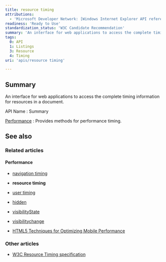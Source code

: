```yaml
---
title: resource timing
attributions:
  - 'Microsoft Developer Network: [Windows Internet Explorer API reference Article](http://msdn.microsoft.com/en-us/library/ie/hh828809%28v=vs.85%29.aspx)'
readiness: 'Ready to Use'
standardization_status: 'W3C Candidate Recommendation'
summary: 'An interface for web applications to access the complete timing information for resources in a document.'
tags:
  0: API
  1: Listings
  3: Resource
  4: Timing
uri: 'apis/resource timing'

---
```

## <span>Summary</span>

An interface for web applications to access the complete timing information for resources in a document.

API Name
:   Summary

[Performance](/apis/resource_timing/Performance)
:   Provides methods for performance timing.

## <span>See also</span>

### <span>Related articles</span>

#### <span>Performance</span>

-   [navigation timing](/apis/navigation_timing)

-   **resource timing**

-   [user timing](/apis/user_timing)

-   [hidden](/dom/Document/hidden)

-   [visibilityState](/dom/Document/visibilityState)

-   [visibilitychange](/dom/Document/visibilitychange)

-   [HTML5 Techniques for Optimizing Mobile Performance](/tutorials/mobile_opt_and_perf)

### <span>Other articles</span>

-   [W3C Resource Timing specification](http://www.w3.org/TR/resource-timing/)
